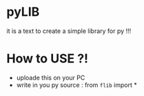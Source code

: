 # pyLIB
it is a text to create a simple library for py !!!


# How to USE ?!
- uploade this on your PC 
- write in you py source : from `flib` import *
